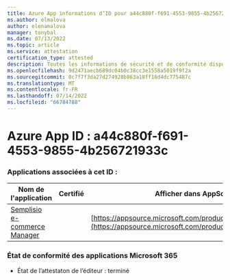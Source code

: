 ```yaml
---
title: Azure App informations d’ID pour a44c880f-f691-4553-9855-4b256721933c
ms.author: elmalova
author: elenamalova
manager: tonybal
ms.date: 07/13/2022
ms.topic: article
ms.service: attestation
certification_type: attested
description: Toutes les informations de sécurité et de conformité disponibles pour a44c880f-f691-4553-9855-4b256721933c.
ms.openlocfilehash: 9d2471aecb689dc04b0c38cc3e1558a5019f9f2a
ms.sourcegitcommit: 0c7f7f3da27d274928b863a18ff16d4dc775487c
ms.translationtype: MT
ms.contentlocale: fr-FR
ms.lasthandoff: 07/14/2022
ms.locfileid: "66784788"
---
```

# <a name="azure-app-id-a44c880f-f691-4553-9855-4b256721933c"></a>Azure App ID : a44c880f-f691-4553-9855-4b256721933c


### <a name="apps-associated-with-this-id"></a>Applications associées à cet ID :
| **Nom de l'application** | **Certifié** | **Afficher dans AppSource** |
|--------------|---------------|-----------------------|
| [Semplisio e-commerce Manager](../forward/WA200004286.md) |  | [https://appsource.microsoft.com/product/office/WA200004286](https://appsource.microsoft.com/product/office/WA200004286) |

### <a name="microsoft-365-app-compliance-status"></a>État de conformité des applications Microsoft 365
- État de l’attestaton de l’éditeur : terminé
